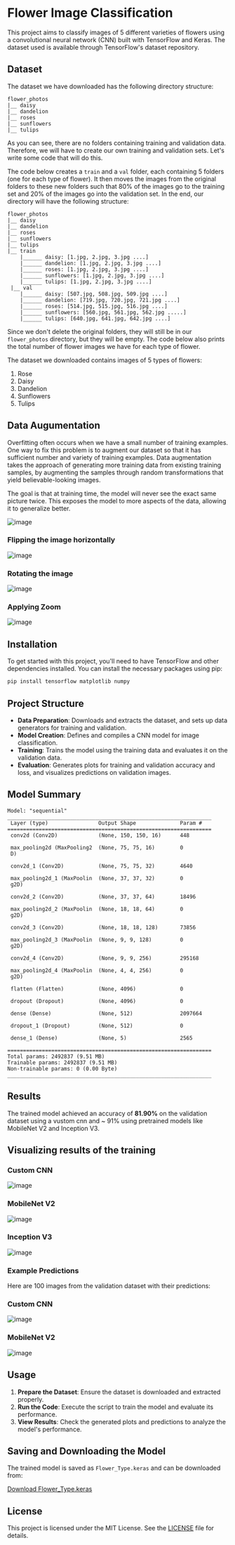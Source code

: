 # Flower Image Classification

This project aims to classify images of 5 different varieties of flowers using a convolutional neural network (CNN) built with TensorFlow and Keras. The dataset used is available through TensorFlow's dataset repository.

## Dataset



The dataset we have downloaded has the following directory structure:

```
flower_photos
|__ daisy
|__ dandelion
|__ roses
|__ sunflowers
|__ tulips
```

As you can see, there are no folders containing training and validation data. Therefore, we will have to create our own training and validation sets. Let's write some code that will do this.

The code below creates a `train` and a `val` folder, each containing 5 folders (one for each type of flower). It then moves the images from the original folders to these new folders such that 80% of the images go to the training set and 20% of the images go into the validation set. In the end, our directory will have the following structure:

```
flower_photos
|__ daisy
|__ dandelion
|__ roses
|__ sunflowers
|__ tulips
|__ train
    |______ daisy: [1.jpg, 2.jpg, 3.jpg ....]
    |______ dandelion: [1.jpg, 2.jpg, 3.jpg ....]
    |______ roses: [1.jpg, 2.jpg, 3.jpg ....]
    |______ sunflowers: [1.jpg, 2.jpg, 3.jpg ....]
    |______ tulips: [1.jpg, 2.jpg, 3.jpg ....]
 |__ val
    |______ daisy: [507.jpg, 508.jpg, 509.jpg ....]
    |______ dandelion: [719.jpg, 720.jpg, 721.jpg ....]
    |______ roses: [514.jpg, 515.jpg, 516.jpg ....]
    |______ sunflowers: [560.jpg, 561.jpg, 562.jpg .....]
    |______ tulips: [640.jpg, 641.jpg, 642.jpg ....]
```

Since we don't delete the original folders, they will still be in our `flower_photos` directory, but they will be empty. The code below also prints the total number of flower images we have for each type of flower.

The dataset we downloaded contains images of 5 types of flowers:

1. Rose
2. Daisy
3. Dandelion
4. Sunflowers
5. Tulips



## Data Augumentation

Overfitting often occurs when we have a small number of training examples. One way to fix this problem is to augment our dataset so that it has sufficient number and variety of training examples.
Data augmentation takes the approach of generating more training data from existing training samples, by augmenting the samples through random transformations that yield believable-looking images. 

The goal is that at training time, the model will never see the exact same picture twice. This exposes the model to more aspects of the data, allowing it to generalize better.

![image](https://github.com/user-attachments/assets/9fb6703a-3999-4b8f-bc88-4355687c75e1)


### Flipping the image horizontally

![image](https://github.com/user-attachments/assets/3e1722be-2198-43ae-9c1b-4c4e2d590ef4)


### Rotating the image

![image](https://github.com/user-attachments/assets/32ccb1aa-fb7c-4bd2-822d-3f5e46ae94ca)


### Applying Zoom

![image](https://github.com/user-attachments/assets/2d5bb6d3-6097-44da-ad7a-b34489243c1c)



## Installation

To get started with this project, you'll need to have TensorFlow and other dependencies installed. You can install the necessary packages using pip:

```bash
pip install tensorflow matplotlib numpy
```

## Project Structure

- **Data Preparation**: Downloads and extracts the dataset, and sets up data generators for training and validation.
- **Model Creation**: Defines and compiles a CNN model for image classification.
- **Training**: Trains the model using the training data and evaluates it on the validation data.
- **Evaluation**: Generates plots for training and validation accuracy and loss, and visualizes predictions on validation images.


## Model Summary


```
Model: "sequential"
_________________________________________________________________
 Layer (type)                Output Shape              Param #   
=================================================================
 conv2d (Conv2D)             (None, 150, 150, 16)      448       
                                                                 
 max_pooling2d (MaxPooling2  (None, 75, 75, 16)        0         
 D)                                                              
                                                                 
 conv2d_1 (Conv2D)           (None, 75, 75, 32)        4640      
                                                                 
 max_pooling2d_1 (MaxPoolin  (None, 37, 37, 32)        0         
 g2D)                                                            
                                                                 
 conv2d_2 (Conv2D)           (None, 37, 37, 64)        18496     
                                                                 
 max_pooling2d_2 (MaxPoolin  (None, 18, 18, 64)        0         
 g2D)                                                            
                                                                 
 conv2d_3 (Conv2D)           (None, 18, 18, 128)       73856     
                                                                 
 max_pooling2d_3 (MaxPoolin  (None, 9, 9, 128)         0         
 g2D)                                                            
                                                                 
 conv2d_4 (Conv2D)           (None, 9, 9, 256)         295168    
                                                                 
 max_pooling2d_4 (MaxPoolin  (None, 4, 4, 256)         0         
 g2D)                                                            
                                                                 
 flatten (Flatten)           (None, 4096)              0         
                                                                 
 dropout (Dropout)           (None, 4096)              0         
                                                                 
 dense (Dense)               (None, 512)               2097664   
                                                                 
 dropout_1 (Dropout)         (None, 512)               0         
                                                                 
 dense_1 (Dense)             (None, 5)                 2565      
                                                                 
=================================================================
Total params: 2492837 (9.51 MB)
Trainable params: 2492837 (9.51 MB)
Non-trainable params: 0 (0.00 Byte)
_________________________________________________________________
```

## Results

The trained model achieved an accuracy of **81.90%** on the validation dataset using a vustom cnn and ~ 91% using pretrained models like MobileNet V2 and Inception V3.


## Visualizing results of the training

### Custom CNN
![image](https://github.com/user-attachments/assets/26a0ce05-8238-4766-bbaa-b84b6bc3bc63)

### MobileNet V2

![image](https://github.com/user-attachments/assets/7a1642cb-9dcd-4256-a078-892c40a0ba82)

### Inception V3

![image](https://github.com/user-attachments/assets/dd04ea56-0873-4675-a3bc-f3fc87e87dfc)


### Example Predictions

Here are 100 images from the validation dataset with their predictions:

### Custom CNN
![image](https://github.com/user-attachments/assets/d10aec98-e0ae-4609-9f06-d9fd951e35ac)

### MobileNet V2

![image](https://github.com/user-attachments/assets/d6c6b1c1-0e96-48cb-96b2-8f2f2104d90f)



## Usage

1. **Prepare the Dataset**: Ensure the dataset is downloaded and extracted properly.
2. **Run the Code**: Execute the script to train the model and evaluate its performance.
3. **View Results**: Check the generated plots and predictions to analyze the model's performance.

## Saving and Downloading the Model

The trained model is saved as `Flower_Type.keras` and can be downloaded from:

[Download Flower_Type.keras](https://drive.google.com/file/d/1NgEqEIhIuEynceQyjK-OI18VTWQZsjTr/view?usp=sharing)

## License

This project is licensed under the MIT License. See the [LICENSE](LICENSE) file for details.

